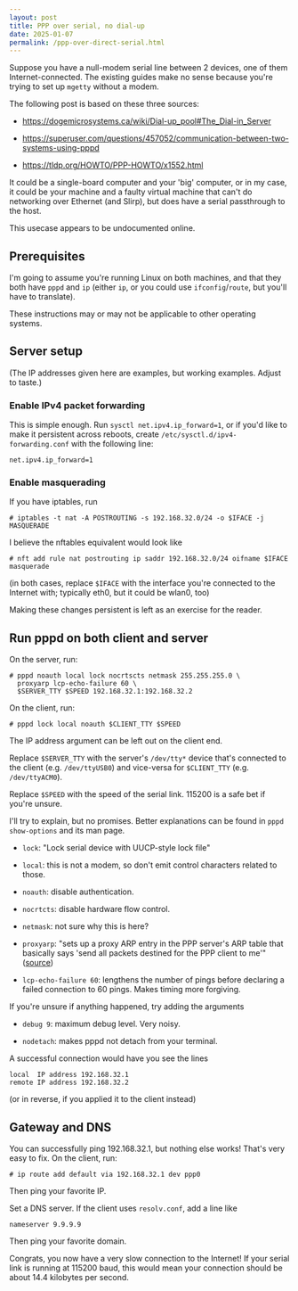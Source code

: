 ```yaml
---
layout: post
title: PPP over serial, no dial-up
date: 2025-01-07
permalink: /ppp-over-direct-serial.html
---
```


Suppose you have a null-modem serial line between 2 devices,
one of them Internet-connected.
The existing guides make no sense
because you're trying to set up `mgetty` without a modem.

The following post is based on these three sources:

* https://dogemicrosystems.ca/wiki/Dial-up_pool#The_Dial-in_Server

* https://superuser.com/questions/457052/communication-between-two-systems-using-pppd

* https://tldp.org/HOWTO/PPP-HOWTO/x1552.html

It could be a single-board computer and your 'big' computer,
or in my case,
it could be your machine and a faulty virtual machine
that can't do networking over Ethernet (and Slirp),
but does have a serial passthrough to the host.

This usecase appears to be undocumented online.

## Prerequisites

I'm going to assume you're running Linux on both machines,
and that they both have `pppd` and `ip`
(either `ip`, or you could use `ifconfig`/`route`,
but you'll have to translate).

These instructions may or may not be applicable to other operating systems.

## Server setup

(The IP addresses given here are examples, but working examples. Adjust to taste.)

### Enable IPv4 packet forwarding

This is simple enough.
Run `sysctl net.ipv4.ip_forward=1`,
or if you'd like to make it persistent across reboots,
create `/etc/sysctl.d/ipv4-forwarding.conf` with the following line:

```
net.ipv4.ip_forward=1
```

### Enable masquerading

If you have iptables, run

```console
# iptables -t nat -A POSTROUTING -s 192.168.32.0/24 -o $IFACE -j MASQUERADE
```

I believe the nftables equivalent would look like

```console
# nft add rule nat postrouting ip saddr 192.168.32.0/24 oifname $IFACE masquerade
```

(in both cases, replace `$IFACE` with the interface
you're connected to the Internet with;
typically eth0, but it could be wlan0, too)

Making these changes persistent is left as an exercise for the reader.

## Run pppd on both client and server

On the server, run:

```
# pppd noauth local lock nocrtscts netmask 255.255.255.0 \
  proxyarp lcp-echo-failure 60 \
  $SERVER_TTY $SPEED 192.168.32.1:192.168.32.2
```

On the client, run:

```
# pppd lock local noauth $CLIENT_TTY $SPEED
```

The IP address argument can be left out on the client end.


Replace `$SERVER_TTY` with the server's `/dev/tty*` device
that's connected to the client (e.g. `/dev/ttyUSB0`)
and vice-versa for `$CLIENT_TTY` (e.g. `/dev/ttyACM0`).

Replace `$SPEED` with the speed of the serial link.
115200 is a safe bet if you're unsure.

I'll try to explain, but no promises.
Better explanations can be found in `pppd show-options` and its man page.

* `lock`: "Lock serial device with UUCP-style lock file"

* `local`: this is not a modem,
  so don't emit control characters related to those.

* `noauth`: disable authentication.

* `nocrtcts`: disable hardware flow control.

* `netmask`: not sure why this is here?

* `proxyarp`: "sets up a proxy ARP entry in the PPP server's ARP table that
  basically says 'send all packets destined for the PPP client to me'"
  ([source](https://tldp.org/HOWTO/PPP-HOWTO/x1552.html))

* `lcp-echo-failure 60`: lengthens the number of pings before declaring a
  failed connection to 60 pings. Makes timing more forgiving.

If you're unsure if anything happened, try adding the arguments

* `debug 9`: maximum debug level. Very noisy.

* `nodetach`: makes pppd not detach from your terminal.

A successful connection would have you see the lines

```
local  IP address 192.168.32.1
remote IP address 192.168.32.2
```

(or in reverse, if you applied it to the client instead)

## Gateway and DNS

You can successfully ping 192.168.32.1, but nothing else works!
That's very easy to fix. On the client, run:

```console
# ip route add default via 192.168.32.1 dev ppp0
```

Then ping your favorite IP.

Set a DNS server.
If the client uses `resolv.conf`, add a line like

```
nameserver 9.9.9.9
```

Then ping your favorite domain.

Congrats, you now have a very slow connection to the Internet!
If your serial link is running at 115200 baud,
this would mean your connection should be about 14.4 kilobytes per second.
